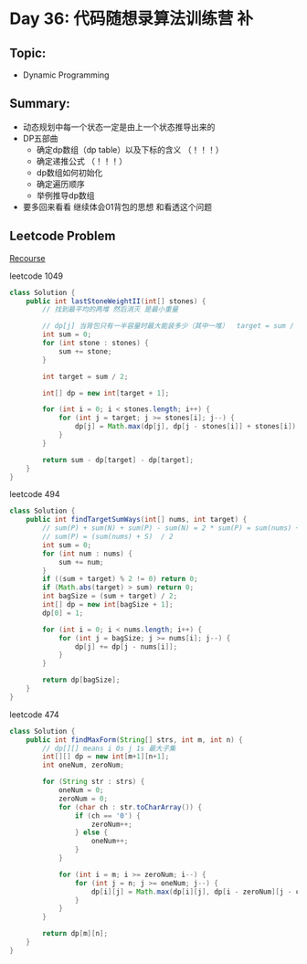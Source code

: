 # Day 36: 代码随想录算法训练营 补

## Topic:
- Dynamic Programming

## Summary:
- 动态规划中每一个状态一定是由上一个状态推导出来的
- DP五部曲
  - 确定dp数组（dp table）以及下标的含义 （！！！）
  - 确定递推公式 （！！！）
  - dp数组如何初始化
  - 确定遍历顺序
  - 举例推导dp数组
- 要多回来看看 继续体会01背包的思想 和看透这个问题

## Leetcode Problem
[Recourse](https://programmercarl.com/0474.%E4%B8%80%E5%92%8C%E9%9B%B6.html#%E6%80%9D%E8%B7%AF)

leetcode 1049

```java
class Solution {
    public int lastStoneWeightII(int[] stones) {
        // 找到最平均的两堆 然后消灭 是最小重量

        // dp[j] 当背包只有一半容量时最大能装多少（其中一堆）  target = sum / 2
        int sum = 0;
        for (int stone : stones) {
            sum += stone;
        }

        int target = sum / 2;

        int[] dp = new int[target + 1];

        for (int i = 0; i < stones.length; i++) {
            for (int j = target; j >= stones[i]; j--) {
                dp[j] = Math.max(dp[j], dp[j - stones[i]] + stones[i]);
            }
        }

        return sum - dp[target] - dp[target];
    }
}
```

leetcode 494

```java
class Solution {
    public int findTargetSumWays(int[] nums, int target) {
        // sum(P) + sum(N) + sum(P) - sum(N) = 2 * sum(P) = sum(nums) + S
        // sum(P) = (sum(nums) + S)  / 2
        int sum = 0;
        for (int num : nums) {
            sum += num;
        }
        if ((sum + target) % 2 != 0) return 0;
        if (Math.abs(target) > sum) return 0;
        int bagSize = (sum + target) / 2;
        int[] dp = new int[bagSize + 1];
        dp[0] = 1;

        for (int i = 0; i < nums.length; i++) {
            for (int j = bagSize; j >= nums[i]; j--) {
                dp[j] += dp[j - nums[i]];
            }
        }

        return dp[bagSize];
    }
}
```

leetcode 474

```java
class Solution {
    public int findMaxForm(String[] strs, int m, int n) {
        // dp[][] means i 0s j 1s 最大子集 
        int[][] dp = new int[m+1][n+1];
        int oneNum, zeroNum;

        for (String str : strs) {
            oneNum = 0;
            zeroNum = 0;
            for (char ch : str.toCharArray()) {
                if (ch == '0') {
                    zeroNum++;
                } else {
                    oneNum++;
                }
            }

            for (int i = m; i >= zeroNum; i--) {
                for (int j = n; j >= oneNum; j--) {
                    dp[i][j] = Math.max(dp[i][j], dp[i - zeroNum][j - oneNum] + 1);
                }
            }
        }

        return dp[m][n];
    }
}
```
